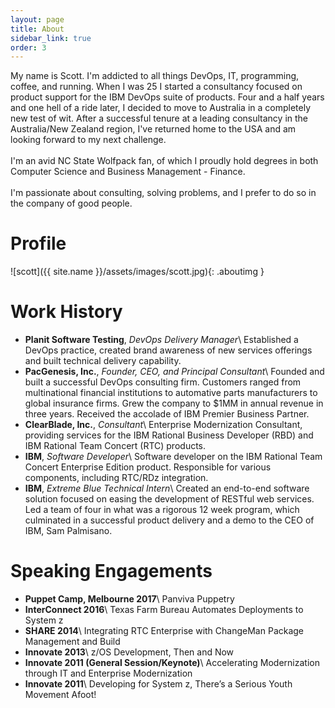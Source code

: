 ```yaml
---
layout: page
title: About
sidebar_link: true
order: 3
---
```


<p class="message">
  My name is Scott. I'm addicted to all things DevOps, IT, programming, coffee, and running. When I was 25 I started a consultancy focused on product support for the IBM DevOps suite of products.  Four and a half years and one hell of a ride later, I decided to move to Australia in a completely new test of wit.  After a successful tenure at a leading consultancy in the Australia/New Zealand region, I've returned home to the USA and am looking forward to my next challenge.
<br /><br />
  I'm an avid NC State Wolfpack fan, of which I proudly hold degrees in both
  Computer Science and Business Management - Finance.
<br /><br />
  I'm passionate about consulting, solving problems, and I prefer to do so in the
  company of good people.
</p>

# Profile
![scott]({{ site.name }}/assets/images/scott.jpg){: .aboutimg }

# Work History
- **Planit Software Testing**, *DevOps Delivery Manager*\\
Established a DevOps practice, created brand awareness of new services offerings and built technical delivery capability.
- **PacGenesis, Inc.**, *Founder, CEO, and Principal Consultant*\\
Founded and built a successful DevOps consulting firm. Customers ranged from multinational financial institutions to automative parts manufacturers to global insurance firms. Grew the company to $1MM in annual revenue in three years. Received the accolade of IBM Premier Business Partner.
- **ClearBlade, Inc.**, *Consultant*\\
Enterprise Modernization Consultant, providing services for the IBM Rational Business Developer (RBD) and IBM Rational Team Concert (RTC) products.
- **IBM**, *Software Developer*\\
Software developer on the IBM Rational Team Concert Enterprise Edition product. Responsible for various components, including RTC/RDz integration.
- **IBM**, *Extreme Blue Technical Intern*\\
Created an end-to-end software solution focused on easing the development of RESTful web services. Led a team of four in what was a rigorous 12 week program, which culminated in a successful product delivery and a demo to the CEO of IBM, Sam Palmisano.

# Speaking Engagements
- **Puppet Camp, Melbourne 2017**\\
Panviva Puppetry
- **InterConnect 2016**\\
Texas Farm Bureau Automates Deployments to System z
- **SHARE 2014**\\
Integrating RTC Enterprise with ChangeMan Package Management and Build
- **Innovate 2013**\\
z/OS Development, Then and Now
- **Innovate 2011 (General Session/Keynote)**\\
Accelerating Modernization through IT and Enterprise Modernization
- **Innovate 2011**\\
Developing for System z, There’s a Serious Youth Movement Afoot!
